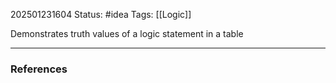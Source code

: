 202501231604
Status: #idea
Tags: [[Logic]]

Demonstrates truth values of a logic statement in a table

---
### References